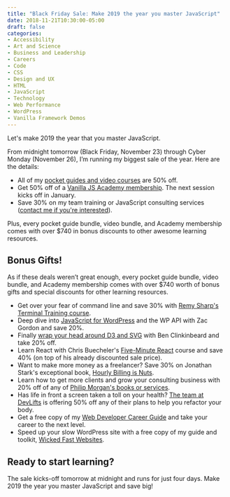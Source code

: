 ```yaml
---
title: "Black Friday Sale: Make 2019 the year you master JavaScript"
date: 2018-11-21T10:30:00-05:00
draft: false
categories:
- Accessibility
- Art and Science
- Business and Leadership
- Careers
- Code
- CSS
- Design and UX
- HTML
- JavaScript
- Technology
- Web Performance
- WordPress
- Vanilla Framework Demos
---
```


Let's make 2019 the year that you master JavaScript.

From midnight tomorrow (Black Friday, November 23) through Cyber Monday (November 26), I’m running my biggest sale of the year. Here are the details:

- All of my [pocket guides and video courses](https://vanillajsguides.com) are 50% off.
- Get 50% off of a [Vanilla JS Academy membership](https://vanillajsacademy.com). The next session kicks off in January.
- Save 30% on my team training or JavaScript consulting services ([contact me if you're interested](/about)).

Plus, every pocket guide bundle, video bundle, and Academy membership comes with over $740 in bonus discounts to other awesome learning resources.

## Bonus Gifts!

As if these deals weren’t great enough, every pocket guide bundle, video bundle, and Academy membership comes with over $740 worth of bonus gifts and special discounts for other learning resources.

- Get over your fear of command line and save 30% with [Remy Sharp's Terminal Training course](https://terminal.training/).
- Deep dive into [JavaScript for WordPress](https://javascriptforwp.com/) and the WP API with Zac Gordon and save 20%.
- Finally [wrap your head around D3 and SVG](http://d3svg.com) with Ben Clinkinbeard and take 20% off.
- Learn React with Chris Buecheler's [Five-Minute React](https://closebrace.com/categories/five-minute-react) course and save 40% (on top of his already discounted sale price).
- Want to make more money as a freelancer? Save 30% on Jonathan Stark's exceptional book, [Hourly Billing is Nuts](https://expensiveproblem.com/hbin).
- Learn how to get more clients and grow your consulting business with 20% off of any of [Philip Morgan's books or services](https://philipmorganconsulting.com).
- Has life in front a screen taken a toll on your health? [The team at DevLifts](https://devlifts.io/) is offering 50% off any of their plans to help you refactor your body.
- Get a free copy of my [Web Developer Career Guide](/career-guide/) and take your career to the next level.
- Speed up your slow WordPress site with a free copy of my guide and toolkit, [Wicked Fast Websites](/wicked-fast-websites/).

## Ready to start learning?

The sale kicks-off tomorrow at midnight and runs for just four days. Make 2019 the year you master JavaScript and save big!